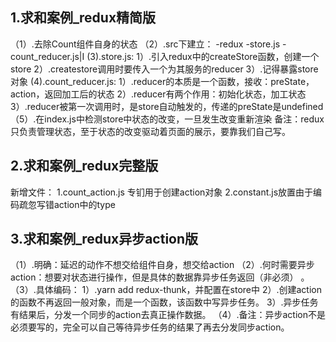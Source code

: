 ## 1.求和案例_redux精简版
（1）.去除Count组件自身的状态
（2）.src下建立：
  -redux
  -store.js
  -count_reducer.js|I
 (3).store.js:
  1）.引入redux中的createStore函数，创建一个store 
  2）.createstore调用时要传入一个为其服务的reducer 
  3）.记得暴露store对象
 (4).count_reducer.js:
  1）.reducer的本质是一个函数，接收：preState，action，返回加工后的状态
  2）.reducer有两个作用：初始化状态，加工状态
  3）.reducer被第一次调用时，是store自动触发的，传递的preState是undefined
（5）.在index.js中检测store中状态的改变，一旦发生改变重新渲染<App/>
 备注：redux只负责管理状态，至于状态的改变驱动着页面的展示，要靠我们自己写。
## 2.求和案例_redux完整版
  新增文件：
  1.count_action.js 专钔用于创建action对象
  2.constant.js放置由于编码疏忽写错action中的type

## 3.求和案例_redux异步action版
（1）.明确：延迟的动作不想交给组件自身，想交给action
（2）.何时需要异步action：想要对状态进行操作，但是具体的数据靠异步任务返回（非必须） 。 （3）.具体编码：
  1）.yarn add redux-thunk，并配置在store中
  2）.创建action的函数不再返回一般对象，而是一个函数，该函数中写异步任务。
  3）.异步任务有结果后，分发一个同步的action去真正操作数据。
（4）.备注：异步action不是必须要写的，完全可以自己等待异步任务的结果了再去分发同步action。